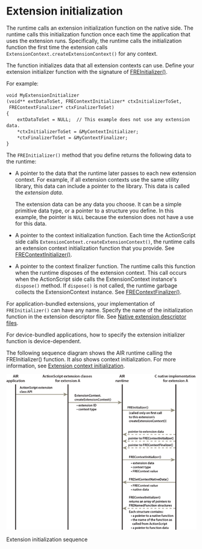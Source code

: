 # Extension initialization

The runtime calls an extension initialization function on the native side. The
runtime calls this initialization function once each time the application that
uses the extension runs. Specifically, the runtime calls the initialization
function the first time the extension calls
`ExtensionContext.createExtensionContext()` for any context.

The function initializes data that all extension contexts can use. Define your
extension initializer function with the signature of
[FREInitializer()](../native-c-api-reference/functions-you-implement/freinitializer.md).

For example:

    void MyExtensionInitializer
    (void** extDataToSet, FREContextInitializer* ctxInitializerToSet,
     FREContextFinalizer* ctxFinalizerToSet)
    {
        extDataToSet = NULL;  // This example does not use any extension data.
        *ctxInitializerToSet = &MyContextInitializer;
        *ctxFinalizerToSet = &MyContextFinalizer;
    }

The `FREInitializer()` method that you define returns the following data to the
runtime:

- A pointer to the data that the runtime later passes to each new extension
  context. For example, if all extension contexts use the same utility library,
  this data can include a pointer to the library. This data is called the
  _extension data_.

  The extension data can be any data you choose. It can be a simple primitive
  data type, or a pointer to a structure you define. In this example, the
  pointer is `NULL` because the extension does not have a use for this data.

- A pointer to the context initialization function. Each time the ActionScript
  side calls `ExtensionContext.createExtensionContext()`, the runtime calls an
  extension context initialization function that you provide. See
  [FREContextInitializer()](../native-c-api-reference/functions-you-implement/frecontextinitializer.md).

- A pointer to the context finalizer function. The runtime calls this function
  when the runtime disposes of the extension context. This call occurs when the
  ActionScript side calls the ExtensionContext instance's `dispose()` method. If
  `dispose()` is not called, the runtime garbage collects the ExtensionContext
  instance. See
  [FREContextFinalizer()](../native-c-api-reference/functions-you-implement/frecontextfinalizer.md).

For application-bundled extensions, your implementation of `FREInitializer()`
can have any name. Specify the name of the initialization function in the
extension descriptor file. See
[Native extension descriptor files](../native-extension-descriptor-files.md).

For device-bundled applications, how to specify the extension initializer
function is device-dependent.

The following sequence diagram shows the AIR runtime calling the
FREInitializer() function. It also shows context initialization. For more
information, see
[Extension context initialization](./extension-context-initialization.md).

![](../img/Initialization_popup.png)

Extension initialization sequence
